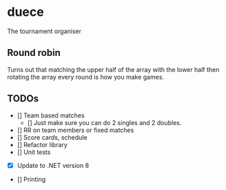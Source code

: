 # duece 
The tournament organiser
## Round robin
Turns out that matching the upper half of the array with the lower half then
rotating the array every round is how you make games.

## TODOs
- [] Team based matches
    - [] Just make sure you can do 2 singles and 2 doubles.
- [] RR on team members or fixed matches
- [] Score cards, schedule
- [] Refactor library
- [] Unit tests
- [X] Update to .NET version 8
- [] Printing